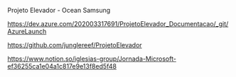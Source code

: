 Projeto Elevador - Ocean Samsung 

https://dev.azure.com/202003317691/ProjetoElevador_Documentacao/_git/AzureLaunch

https://github.com/junglereef/ProjetoElevador

https://www.notion.so/iglesias-group/Jornada-Microsoft-ef36255ca1e04a1c817e9e13f8ed5f48

